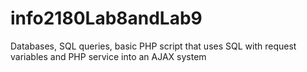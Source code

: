 info2180Lab8andLab9
===================

Databases, SQL queries, basic PHP script that uses SQL with request variables and PHP service into an AJAX system
